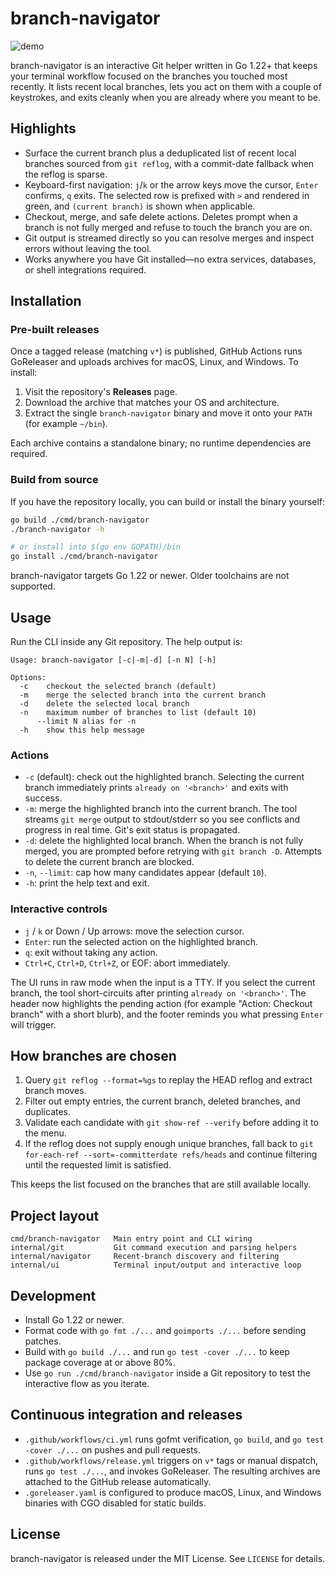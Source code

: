 # branch-navigator
![demo](https://github.com/user-attachments/assets/6d7edaf5-8351-4ebd-844c-0201a8cb4091)

branch-navigator is an interactive Git helper written in Go 1.22+ that keeps your terminal workflow focused on the branches you touched most recently. It lists recent local branches, lets you act on them with a couple of keystrokes, and exits cleanly when you are already where you meant to be.

## Highlights
- Surface the current branch plus a deduplicated list of recent local branches sourced from `git reflog`, with a commit-date fallback when the reflog is sparse.
- Keyboard-first navigation: `j`/`k` or the arrow keys move the cursor, `Enter` confirms, `q` exits. The selected row is prefixed with `>` and rendered in green, and `(current branch)` is shown when applicable.
- Checkout, merge, and safe delete actions. Deletes prompt when a branch is not fully merged and refuse to touch the branch you are on.
- Git output is streamed directly so you can resolve merges and inspect errors without leaving the tool.
- Works anywhere you have Git installed—no extra services, databases, or shell integrations required.

## Installation

### Pre-built releases
Once a tagged release (matching `v*`) is published, GitHub Actions runs GoReleaser and uploads archives for macOS, Linux, and Windows. To install:
1. Visit the repository's **Releases** page.
2. Download the archive that matches your OS and architecture.
3. Extract the single `branch-navigator` binary and move it onto your `PATH` (for example `~/bin`).

Each archive contains a standalone binary; no runtime dependencies are required.

### Build from source
If you have the repository locally, you can build or install the binary yourself:

```sh
go build ./cmd/branch-navigator
./branch-navigator -h

# or install into $(go env GOPATH)/bin
go install ./cmd/branch-navigator
```

branch-navigator targets Go 1.22 or newer. Older toolchains are not supported.

## Usage

Run the CLI inside any Git repository. The help output is:

```
Usage: branch-navigator [-c|-m|-d] [-n N] [-h]

Options:
  -c	checkout the selected branch (default)
  -m	merge the selected branch into the current branch
  -d	delete the selected local branch
  -n	maximum number of branches to list (default 10)
      --limit N	alias for -n
  -h	show this help message
```

### Actions
- `-c` (default): check out the highlighted branch. Selecting the current branch immediately prints `already on '<branch>'` and exits with success.
- `-m`: merge the highlighted branch into the current branch. The tool streams `git merge` output to stdout/stderr so you see conflicts and progress in real time. Git's exit status is propagated.
- `-d`: delete the highlighted local branch. When the branch is not fully merged, you are prompted before retrying with `git branch -D`. Attempts to delete the current branch are blocked.
- `-n`, `--limit`: cap how many candidates appear (default `10`).
- `-h`: print the help text and exit.

### Interactive controls
- `j` / `k` or Down / Up arrows: move the selection cursor.
- `Enter`: run the selected action on the highlighted branch.
- `q`: exit without taking any action.
- `Ctrl+C`, `Ctrl+D`, `Ctrl+Z`, or EOF: abort immediately.

The UI runs in raw mode when the input is a TTY. If you select the current branch, the tool short-circuits after printing `already on '<branch>'`.
The header now highlights the pending action (for example "Action: Checkout branch" with a short blurb), and the footer reminds you what pressing `Enter` will trigger.

## How branches are chosen
1. Query `git reflog --format=%gs` to replay the HEAD reflog and extract branch moves.
2. Filter out empty entries, the current branch, deleted branches, and duplicates.
3. Validate each candidate with `git show-ref --verify` before adding it to the menu.
4. If the reflog does not supply enough unique branches, fall back to `git for-each-ref --sort=-committerdate refs/heads` and continue filtering until the requested limit is satisfied.

This keeps the list focused on the branches that are still available locally.

## Project layout

```
cmd/branch-navigator   Main entry point and CLI wiring
internal/git           Git command execution and parsing helpers
internal/navigator     Recent-branch discovery and filtering
internal/ui            Terminal input/output and interactive loop
```

## Development
- Install Go 1.22 or newer.
- Format code with `go fmt ./...` and `goimports ./...` before sending patches.
- Build with `go build ./...` and run `go test -cover ./...` to keep package coverage at or above 80%.
- Use `go run ./cmd/branch-navigator` inside a Git repository to test the interactive flow as you iterate.

## Continuous integration and releases
- `.github/workflows/ci.yml` runs gofmt verification, `go build`, and `go test -cover ./...` on pushes and pull requests.
- `.github/workflows/release.yml` triggers on `v*` tags or manual dispatch, runs `go test ./...`, and invokes GoReleaser. The resulting archives are attached to the GitHub release automatically.
- `.goreleaser.yaml` is configured to produce macOS, Linux, and Windows binaries with CGO disabled for static builds.

## License

branch-navigator is released under the MIT License. See `LICENSE` for details.
